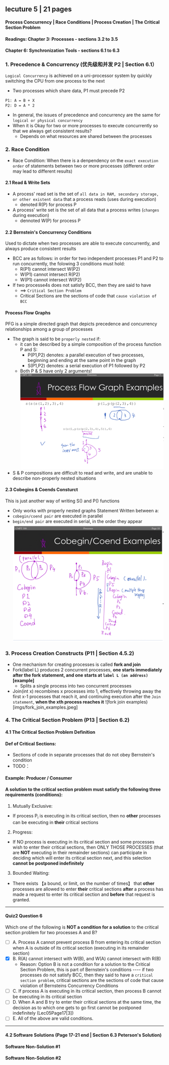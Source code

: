 ## lecuture 5 | 21 pages 
#### Process Concurrency | Race Conditions | Process Creation | The Critical Section Problem
#### Readings: Chapter 3: Processes - sections 3.2 to 3.5 
#### Chapter 6: Synchronization Tools - sections 6.1 to 6.3

### 1. Precedence & Concurrency (优先级和并发 P2 | Section 6.1）
`Logical Concurrency` is achieved on a uni-processor system by quickly switching the CPU from one process to the next
- Two processes which share data, P1 must precede P2
```
P1: A = B + X
P2: D = A * 2
```
- In general, the issues of precedence and concurrency are the same for `logical or physical concurrency`
- When it is Okay for two or more processes to execute concurrently so that we always get consistent results?
  - Depends on what resources are shared between the processes
  
### 2. Race Condition
- Race Condition: When there is a denpendency on the `exact execution order` of statements between two or more processes (different order may lead to different results)
#### 2.1 Read & Write Sets
- A process' read set is the set of `all data in RAM, secondary storage, or other existent data` that a process reads (uses during execution)
  - denoted R(P) for process P
- A process' write set is the set of all data that a process writes (`changes` during execution)
  - dennoted W(P) for process P
#### 2.2 Bernstein's Concurrency Conditions
Used to dictate when two processes are able to execute concurrently, and always produce consistent results
- BCC are as follows: in order for two independent processes P1 and P2 to run concurrently, the folowing 3 conditions must hold:
  - R(P1) cannot intersect W(P2)
  - W(P1) cannot intersect R(P2)
  - W(P1) cannot intersect W(P2)
- If two processe4s does not satisfy BCC, then they are said to have
  - ==> `Critical Section Problem`
  - Critical Sections are the sections of code that `cause violation of BCC`
#### Process Flow Graphs
PFG is a simple directed graph that depicts precedence and concurrency relationships among a group of processes
- The graph is said to be `properly nested` if:
  - it can be described by a simple composition of the process function P and S:
     - P(P1,P2) denotes: a parallel execution of two processes, beginning and ending at the same point in the graph
     - S(P1,P2) denotes: a serial execution of P1 followed by P2
  - Both P & S have only 2 arguments!
![PFG Examples](imgs/PFG_Examples.jpeg)
- S & P compositions are difficult to read and write, and are unable to describe non-properly nested situations

#### 2.3 Cobegins & Coends Consturct
This is just another way of writing S() and P() functions
- Only works with properly nested graphs
Statement Written between a:
- `cobegin/coend pair` are executed in parallel
- `begin/end pair` are executed in serial, in the order they appear
![cobegin coend examples](imgs/cobegin_coend.jpeg)

### 3. Process Creation Constructs (P11 | Section 4.5.2)
- One mechanism for creating processes is called **fork and join**  
- Fork(label L) produces 2 concurrent processes, **one starts immediately after the fork statement, and one starts at `label L (an address)` [example]**
  - Splits a single process into two concurrent processes
- Join(int x) recombines x processes into 1, effectively throwing away the first x-1 processes that reach it, and continuing execution after the `Join statement`, **when the xth process reaches it** 
![fork join examples)[imgs/fork_join_examples.jpeg]

### 4. The Critical Section Problem (P13 | Section 6.2)
#### 4.1 The Critical Section Problem Definition
#### Def of Critical Sections:
- Sections of code in separate processes that do not obey Bernstein's condition
- TODO：
#### Example: Producer / Consumer



#### A solution to the critical section problem must satisfy the following three requirements (conditions):
1. Mutually Exclusive:
- If process P<sub>i</sub> is executing in its critical section, then no **other** processes can be executing in **their** critical sections
2. Progress:
- If NO process is executing in its critical section and some processes wish to enter their critical sections, then ONLY THOSE PROCESSES (that are **NOT** executing in their remainder sections) can participate in deciding which will enter its critical section next, and this selection **cannot be postponed indefinitely**
3. Bounded Waiting:
- There exists 【a bound, or limit, on the number of times】 that **other** processes are allowed to enter **their** critical sections **after** a process has made a request to enter its critical section and **before** that request is granted.

---
#### Quiz2 Question 6  
Which one of the following is **NOT a condition for a solution** to the critical section problem for two processes A and B?
- [ ] A. Process A cannot prevent process B from entering its critical section when A is outside of its critical section (executing in its remainder section)
- [X] B. R(A) cannot intersect with W(B), and W(A) cannot intersect with R(B)
  - Reason: Option B is not a condition for a solution to the Critical Section Problem, this is part of Bernstein's conditions ---- if two processes do not satisfy BCC, then they said to have a `critical section problem`, critical sections are the sections of code that cause violation of Bernsteins Concurrency Conditions
- [ ] C. If process A is executing in its critical section, then process B cannot be executing in its critical section
- [ ] D. When A and B try to enter their critical sections at the same time, the decision as to which one gets to go first cannot be postponed indefinitely (Lec05Page17[3])
- [ ] E. All of the above are valid conditions. 
---



#### 4.2 Software Solutions (Page 17-21 end | Section 6.3 Peterson's Solution)

#### Software Non-Solution #1 

#### Software Non-Solution #2

